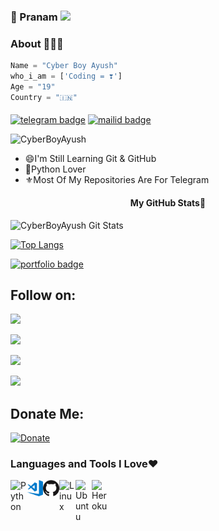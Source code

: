 ### 🙏 Pranam <img src="https://github.com/CyberBoyAyush/CyberBoyAyush/blob/master/gifs/Hi.gif" width="30px"></h2>

### About 🙋🏻‍♂️
```python
Name = "Cyber Boy Ayush"
who_i_am = ['Coding = ❣️']
Age = "19"
Country = "🇮🇳"
```
#### 
[![telegram badge](https://img.shields.io/badge/@CyberBoyAyush-30302f?style=for-the-badge&logo=telegram)](https://t.me/CyberBoyAyush)
[![mailid badge](https://img.shields.io/badge/CyberBoyAyush-30302f?style=for-the-badge&logo=gmail)](https:mailto:contact@cyberboyayush.in)
<p align="left"> <img src="https://komarev.com/ghpvc/?username=CyberBoyAyush&label=Profile%20Views&color=orange&style=flat-square" alt="CyberBoyAyush" /> </p>

- 😄I'm Still Learning Git & GitHub
- 🥰Python Lover
- ⚜️Most Of My Repositories Are For Telegram

<h4 align="center"><b>My GitHub Stats💛</b></h4>

![CyberBoyAyush Git Stats](https://github-readme-stats.vercel.app/api?username=CyberBoyAyush&include_all_commits=true&count_private=true&theme=highcontrast)

[![Top Langs](https://github-readme-stats.vercel.app/api/top-langs/?username=CyberBoyAyush&layout=compact&theme=radical)](https://github.com/CyberBoyAyush)

[![portfolio badge](https://img.shields.io/badge/Check_out_my-portfolio-rblue?style=for-the-badge&logo=git&logoColor=white)](https://cyberboyayush.in)


## Follow on:
<p align="left">
<a href="https://telegram.me/AyushBots"><img src="https://img.shields.io/badge/Join%20Our%20Channel-Ayush%20Bots-darkblue?style=for-the-badge&logo=telegram"></a>
</p>
<p align="left">
<a href="https://github.com/CyberBoyAyush"><img src="https://img.shields.io/badge/GitHub-Follow%20on%20GitHub-inactive.svg?style=for-the-badge&logo=github"></a>
</p>
<p align="left">
<a href="https://twitter.com/CyberBoyAyush"><img src="https://img.shields.io/badge/Twitter-Follow%20on%20Twitter-informational.svg?style=for-the-badge&logo=twitter"></a>
</p>
<p align="left">
<a href="https://instagram.com/CyberBoyAyush"><img src="https://img.shields.io/badge/Instagram-CyberBoyAyush-magenta?style=for-the-badge&logo=instagram"></a>
</p>

## Donate Me:
[![Donate](https://img.shields.io/badge/Donate%20Us-UPI-orange?style=for-the-badge)](https://upayi.me/ayushsharma.fam@idfcbank)

### Languages and Tools I Love❤️
[<img align="left" alt="Python" width="26px" src="https://upload.wikimedia.org/wikipedia/commons/thumb/c/c3/Python-logo-notext.svg/600px-Python-logo-notext.svg.png" />](https://python.org/)
[<img align="left" alt="Visual Studio Code" width="26px" src="https://raw.githubusercontent.com/github/explore/80688e429a7d4ef2fca1e82350fe8e3517d3494d/topics/visual-studio-code/visual-studio-code.png" />](https://code.visualstudio.com/)
[<img align="left" alt="GitHub" width="26px" src="https://raw.githubusercontent.com/github/explore/78df643247d429f6cc873026c0622819ad797942/topics/github/github.png" />](https://git-scm.com/)
[<img align="left" alt="Linux" width="26px" src="https://www.freepnglogos.com/uploads/linux-png/difference-between-linux-and-window-operating-system-3.png" />](https://www.linux.org/)
[<img align="left" alt="Ubuntu" width="26px" src="https://assets.ubuntu.com/v1/29985a98-ubuntu-logo32.png" />](https://www.ubuntu.com)
[<img align="left" alt="Heroku" width="26px" src="https://www.nicepng.com/png/full/223-2233246_heroku-logo-salesforce-heroku.png" />](https://heroku.com/)

<br />
<br />
